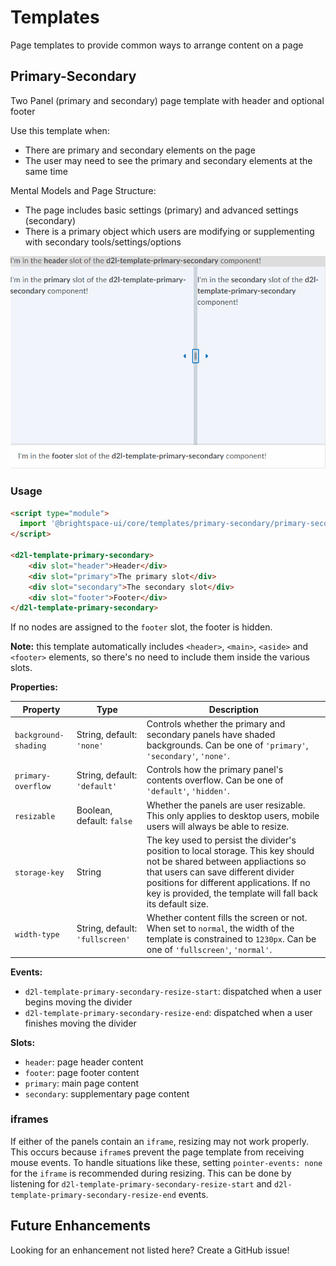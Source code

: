 # Templates
Page templates to provide common ways to arrange content on a page

## Primary-Secondary
Two Panel (primary and secondary) page template with header and optional footer

Use this template when:
- There are primary and secondary elements on the page
- The user may need to see the primary and secondary elements at the same time

Mental Models and Page Structure:
- The page includes basic settings (primary) and advanced settings (secondary)
- There is a primary object which users are modifying or supplementing with secondary tools/settings/options

![Primary-Secondary](./screenshots/primary-secondary.gif?raw=true)

### Usage
```html
<script type="module">
  import '@brightspace-ui/core/templates/primary-secondary/primary-secondary.js';
</script>

<d2l-template-primary-secondary>
    <div slot="header">Header</div>
    <div slot="primary">The primary slot</div>
    <div slot="secondary">The secondary slot</div>
    <div slot="footer">Footer</div>
</d2l-template-primary-secondary>
```

If no nodes are assigned to the `footer` slot, the footer is hidden.

**Note:** this template automatically includes `<header>`, `<main>`, `<aside>` and `<footer>` elements, so there's no need to include them inside the various slots.

**Properties:**

| Property | Type | Description |
|--|--|--|
| `background-shading` | String, default: `'none'` | Controls whether the primary and secondary panels have shaded backgrounds. Can be one of `'primary'`, `'secondary'`, `'none'`. |
| `primary-overflow` | String, default: `'default'` | Controls how the primary panel's contents overflow. Can be one of `'default'`, `'hidden'`. |
| `resizable` | Boolean, default: `false` | Whether the panels are user resizable. This only applies to desktop users, mobile users will always be able to resize. |
| `storage-key` | String | The key used to persist the divider's position to local storage. This key should not be shared between appliactions so that users can save different divider positions for different applications. If no key is provided, the template will fall back its default size. |
| `width-type` | String, default: `'fullscreen'` | Whether content fills the screen or not. When set to `normal`, the width of the template is constrained to `1230px`. Can be one of `'fullscreen'`, `'normal'`. |

**Events:**
* `d2l-template-primary-secondary-resize-start`: dispatched when a user begins moving the divider
* `d2l-template-primary-secondary-resize-end`: dispatched when a user finishes moving the divider

**Slots:**
* `header`: page header content
* `footer`: page footer content
* `primary`: main page content
* `secondary`: supplementary page content

### iframes

If either of the panels contain an `iframe`, resizing may not work properly. This occurs because `iframe`s prevent the page template from receiving mouse events. To handle situations like these, setting `pointer-events: none` for the `iframe` is recommended during resizing. This can be done by listening for `d2l-template-primary-secondary-resize-start` and `d2l-template-primary-secondary-resize-end` events.

## Future Enhancements

Looking for an enhancement not listed here? Create a GitHub issue!
